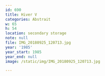 ```yaml
---
id: 690
title: Hiver V
categories: Abstrait
w: 65
h: 54
location: secondary storage
note: null
file: IMG_20180925_120713.jpg
year: '1985'
year_start: 1985
year_end: null
image: /static/img/IMG_20180925_120713.jpg

---
```

